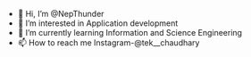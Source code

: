 - 👋 Hi, I’m @NepThunder
- 👀 I’m interested in Application development
- 🌱 I’m currently learning Information and Science Engineering
- 📫 How to reach me Instagram-@tek__chaudhary

<!---
NepThunder/NepThunder is a ✨ special ✨ repository because its `README.md` (this file) appears on your GitHub profile.
You can click the Preview link to take a look at your changes.
--->
